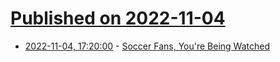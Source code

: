 # [Published on 2022-11-04](index.md)

* [2022-11-04, 17:20:00](https://yro.slashdot.org/story/22/11/04/1631217/soccer-fans-youre-being-watched?utm_source=rss1.0mainlinkanon&utm_medium=feed) - [Soccer Fans, You're Being Watched](https://yro.slashdot.org/story/22/11/04/1631217/soccer-fans-youre-being-watched?utm_source=rss1.0mainlinkanon&utm_medium=feed)
